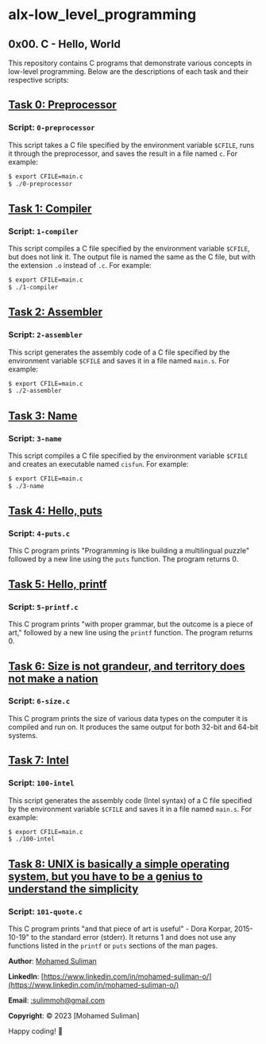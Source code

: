 # alx-low_level_programming
## 0x00. C - Hello, World

This repository contains C programs that demonstrate various concepts in low-level programming. Below are the descriptions of each task and their respective scripts:

## [Task 0: Preprocessor](https://github.com/sulimoha/alx-low_level_programming/blob/master/0x00-hello_world/0-preprocessor)

### Script: `0-preprocessor`
This script takes a C file specified by the environment variable `$CFILE`, runs it through the preprocessor, and saves the result in a file named `c`. For example:
```bash
$ export CFILE=main.c
$ ./0-preprocessor
```

## [Task 1: Compiler](https://github.com/sulimoha/alx-low_level_programming/blob/master/0x00-hello_world/1-compiler)

### Script: `1-compiler`

This script compiles a C file specified by the environment variable `$CFILE`, but does not link it. The output file is named the same as the C file, but with the extension `.o` instead of `.c`. For example:
```bash
$ export CFILE=main.c
$ ./1-compiler
```

## [Task 2: Assembler](https://github.com/sulimoha/alx-low_level_programming/blob/master/0x00-hello_world/2-assembler)

### Script: `2-assembler`

This script generates the assembly code of a C file specified by the environment variable `$CFILE` and saves it in a file named `main.s`. For example:
```bash
$ export CFILE=main.c
$ ./2-assembler
```

## [Task 3: Name](https://github.com/sulimoha/alx-low_level_programming/blob/master/0x00-hello_world/3-name)

### Script: `3-name`

This script compiles a C file specified by the environment variable `$CFILE` and creates an executable named `cisfun`. For example:
```bash
$ export CFILE=main.c
$ ./3-name
```

## [Task 4: Hello, puts](https://github.com/sulimoha/alx-low_level_programming/blob/master/0x00-hello_world/4-puts.c)

### Script: `4-puts.c`

This C program prints "Programming is like building a multilingual puzzle" followed by a new line using the `puts` function. The program returns 0.

## [Task 5: Hello, printf](https://github.com/sulimoha/alx-low_level_programming/blob/master/0x00-hello_world/5-printf.c)

### Script: `5-printf.c`

This C program prints "with proper grammar, but the outcome is a piece of art," followed by a new line using the `printf` function. The program returns 0.

## [Task 6: Size is not grandeur, and territory does not make a nation](https://github.com/sulimoha/alx-low_level_programming/blob/master/0x00-hello_world/6-size.c)

### Script: `6-size.c`

This C program prints the size of various data types on the computer it is compiled and run on. It produces the same output for both 32-bit and 64-bit systems.

## [Task 7: Intel](https://github.com/sulimoha/alx-low_level_programming/blob/master/0x00-hello_world/100-intel)

### Script: `100-intel`

This script generates the assembly code (Intel syntax) of a C file specified by the environment variable `$CFILE` and saves it in a file named `main.s`. For example:
```bash
$ export CFILE=main.c
$ ./100-intel
```

## [Task 8: UNIX is basically a simple operating system, but you have to be a genius to understand the simplicity](https://github.com/sulimoha/alx-low_level_programming/blob/master/0x00-hello_world/101-quote.c)

### Script: `101-quote.c`

This C program prints "and that piece of art is useful" - Dora Korpar, 2015-10-19" to the standard error (stderr). It returns 1 and does not use any functions listed in the `printf` or `puts` sections of the man pages.

**Author**: [Mohamed Suliman](https://www.linkedin.com/in/mohamed-suliman-o/)

**LinkedIn**: [https://www.linkedin.com/in/mohamed-suliman-o/](https://www.linkedin.com/in/mohamed-suliman-o/)

**Email**: [:sulimmoh@gmail.com](mailto:sulimmoh@gmail.com)

**Copyright**: © 2023 [Mohamed Suliman]

Happy coding! :tada:
